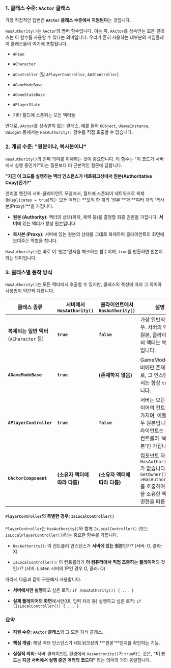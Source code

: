 ---
---
### 1. 클래스 수준: `AActor` 클래스

가장 직접적인 답변은 **`AActor` 클래스 수준에서 지원된다**는 것입니다.

`HasAuthority()`는 `AActor`의 멤버 함수입니다. 이는 즉, `AActor`를 상속받는 모든 클래스는 이 함수를 사용할 수 있다는 의미입니다. 우리가 흔히 사용하는 대부분의 게임플레이 클래스들이 여기에 포함됩니다.

- `APawn`
    
- `ACharacter`
    
- `AController` (및 `APlayerController`, `AAIController`)
    
- `AGameModeBase`
    
- `AGameStateBase`
    
- `APlayerState`
    
- 기타 월드에 스폰되는 모든 액터들
    

반대로, `AActor`를 상속받지 않는 클래스, 예를 들어 `UObject`, `UGameInstance`, `UWidget` 등에서는 `HasAuthority()` 함수를 직접 호출할 수 없습니다.

### 2. 개념 수준: "원본이냐, 복사본이냐"

`HasAuthority()`의 진짜 의미를 이해하는 것이 중요합니다. 이 함수는 "이 코드가 서버에서 실행 중인가?"라는 질문보다 더 근본적인 질문에 답합니다.

**"지금 이 코드를 실행하는 액터 인스턴스가 네트워크상에서 원본(Authoritative Copy)인가?"**

언리얼 엔진의 서버-클라이언트 모델에서, 월드에 스폰되어 네트워크로 복제(`bReplicates = true`)되는 모든 액터는 **오직 한 개의 '원본'**과 **여러 개의 '복사본(Proxy)'**을 가집니다.

- **원본 (Authority):** 액터의 상태(위치, 체력 등)를 결정할 최종 권한을 가집니다. **서버**에 있는 액터가 항상 원본입니다.
    
- **복사본 (Proxy):** 서버에 있는 원본의 상태를 그대로 복제하여 클라이언트의 화면에 보여주는 역할을 합니다.
    

`HasAuthority()`는 바로 이 '원본'인지를 체크하는 함수이며, `true`를 반환하면 원본이라는 의미입니다.

### 3. 클래스별 동작 방식

`HasAuthority()`는 모든 액터에서 호출할 수 있지만, 클래스의 특성에 따라 그 의미와 사용법이 약간씩 다릅니다.

|클래스 종류|서버에서 `HasAuthority()`|클라이언트에서 `HasAuthority()`|설명|
|---|---|---|---|
|**복제되는 일반 액터** (`ACharacter` 등)|**`true`**|**`false`**|가장 일반적인 경우. 서버의 액터는 원본, 클라이언트의 액터는 복사본입니다.|
|**`AGameModeBase`**|**`true`**|**(존재하지 않음)**|GameMode는 서버에만 존재하므로, 그 인스턴스에서는 항상 `true`입니다.|
|**`APlayerController`**|**`true`**|**`false`**|서버는 모든 플레이어의 컨트롤러를 가지며, 이들은 모두 원본입니다. 클라이언트는 자신의 컨트롤러 '복사본'만 가집니다.|
|**`UActorComponent`**|**(소유자 액터에 따라 다름)**|**(소유자 액터에 따라 다름)**|컴포넌트 자체에는 `HasAuthority()`가 없습니다. 대신 `GetOwner()->HasAuthority()`를 호출하여 자신을 소유한 액터의 권한을 따릅니다.|

#### `PlayerController`의 특별한 경우: `IsLocalController()`

`PlayerController`는 `HasAuthority()`와 함께 `IsLocalController()` (또는 `IsLocalPlayerController()`)라는 중요한 함수를 가집니다.

- `HasAuthority()`: 이 컨트롤러 인스턴스가 **서버에 있는 원본**인가? (서버: O, 클라: X)
    
- `IsLocalController()`: 이 컨트롤러가 **이 컴퓨터에서 직접 조종하는 플레이어**의 것인가? (서버: Listen 서버의 1P인 경우 O, 클라: O)
    

따라서 다음과 같이 구분해서 사용합니다.

- **서버에서만 실행**하고 싶은 로직: `if (HasAuthority()) { ... }`
    
- **실제 플레이어의 화면**에서만(UI, 입력 처리 등) 실행하고 싶은 로직: `if (IsLocalController()) { ... }`
    

### 요약

- **지원 수준:** **`AActor` 클래스**와 그 모든 자식 클래스.
    
- **핵심 개념:** 해당 액터 인스턴스가 네트워크상의 **'원본'**인지를 확인하는 기능.
    
- **실질적 의미:** 서버-클라이언트 환경에서 `HasAuthority()`가 `true`라는 것은, **"이 코드는 지금 서버에서 실행 중인 액터의 코드다"** 라는 의미와 거의 동일합니다.
    